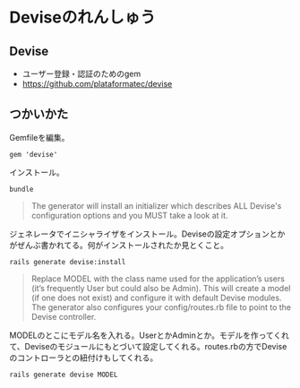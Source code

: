 # Deviseのれんしゅう

## Devise
- ユーザー登録・認証のためのgem
- https://github.com/plataformatec/devise

## つかいかた

Gemfileを編集。

```
gem 'devise'
```

インストール。

```
bundle
```

> The generator will install an initializer which describes ALL Devise's configuration options and you MUST take a look at it.

ジェネレータでイニシャライザをインストール。Deviseの設定オプションとかがぜんぶ書かれてる。何がインストールされたか見とくこと。

```
rails generate devise:install
```

> Replace MODEL with the class name used for the application’s users (it’s frequently User but could also be Admin). This will create a model (if one does not exist) and configure it with default Devise modules. The generator also configures your config/routes.rb file to point to the Devise controller.

MODELのとこにモデル名を入れる。UserとかAdminとか。モデルを作ってくれて、Deviseのモジュールにもとづいて設定してくれる。routes.rbの方でDeviseのコントローラとの紐付けもしてくれる。

```
rails generate devise MODEL
```
